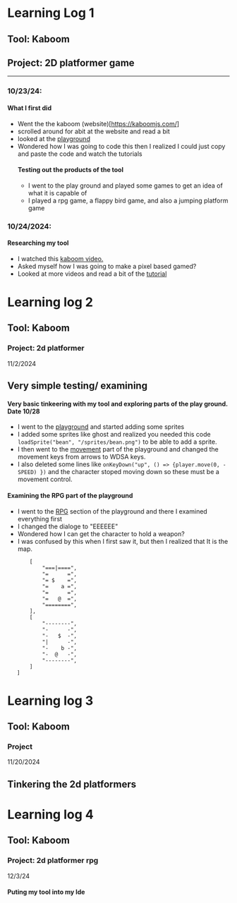 # Learning Log 1

## Tool: **Kaboom**

## Project: **2D platformer game**

---

### 10/23/24:
#### What I first did
* Went the the kaboom (website)[https://kaboomjs.com/]
* scrolled around for abit at the website and read a bit
* looked at the [playground](https://kaboomjs.com/play?example=add)
* Wondered how I was going to code this then I realized I could just copy and paste the code and watch the tutorials
  #### Testing out the products of the tool
  * I went to the play ground and played some games to get an idea of what it is capable of
  * I played a rpg game, a flappy bird game, and also a jumping platform game

### 10/24/2024:
#### Researching my tool
* I watched this [kaboom video.](https://www.youtube.com/watch?v=iRXI6ThRJvM&list=PLNwtXgWIx3rgk68WwrykC7BIJ50kT6ZpS)
* Asked myself how I was going to make a pixel based gamed?
* Looked at more videos and read a bit of the [tutorial](https://kaboomjs.com/doc/setup)


<!-- 
* Links you used today (websites, videos, etc)
* Things you tried, progress you made, etc
* Challenges, a-ha moments, etc
* Questions you still have
* What you're going to try next
-->
# Learning log 2
## Tool: Kaboom
### Project: 2d platformer
11/2/2024
## Very simple testing/ examining
#### Very basic tinkeering with my tool and exploring parts of the play ground. Date 10/28
* I went to the [playground](https://kaboomjs.com/play?example=add) and started adding some sprites
* I added some sprites like ghost and realized you needed this code `loadSprite("bean", "/sprites/bean.png")` to be able to add a sprite.
* I then went to the [movement](https://kaboomjs.com/play?example=movement) part of the playground and changed the movement keys from arrows to WDSA keys.
* I also deleted some lines like `onKeyDown("up", () => {player.move(0, -SPEED) })` and the character stoped moving down so these must be a movement control.
#### Examining the RPG part of the playground
* I went to the [RPG](https://kaboomjs.com/play?example=rpg) section of the playground and there I examined everything first
* I changed the dialoge to "EEEEEE"
* Wondered how I can get the character to hold a weapon?
*  I was confused by this when I first saw it, but then I realized that It is the map.


 ````   const levels = [
		[
			"===|====",
			"=      =",
			"= $    =",
			"=    a =",
			"=      =",
			"=   @  =",
			"========",
		],
		[
			"--------",
			"-      -",
			"-   $  -",
			"|      -",
			"-    b -",
			"-  @   -",
			"--------",
		]
	]
````
# Learning log 3
## Tool: Kaboom
### Project

11/20/2024
## Tinkering the 2d platformers




# Learning log 4
## Tool: Kaboom
### Project: 2d platformer rpg

12/3/24
#### Puting my tool into my Ide
